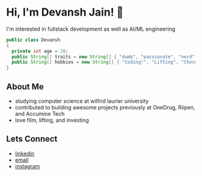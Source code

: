# **Hi, I'm Devansh Jain!** 👋
I'm interested in fullstack development as well as AI/ML engineering 

```java
public class Devansh
{
  private int age = 20;
  public String[] traits = new String[] { "dumb", "passionate", "nerd" };
  public String[] hobbies = new String[] { "Coding!", "Lifting", "Chess", "Swimming", "Sleeping" };
}
```

## About Me 
- studying computer science at wilfrid laurier university 
- contributed to building awesome projects previously at OneDrug, Riipen, and Accumine Tech
- love film, lifting, and investing

## Lets Connect
- [linkedin](https://www.linkedin.com/in/devansh-jain-45a376224/?originalSubdomain=ca)
- [email](devansh_jain@outlook.com)
- [instagram](https://www.instagram.com/devxnshjxin)
